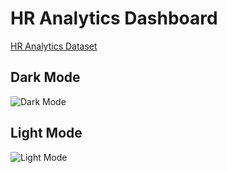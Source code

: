 # HR Analytics Dashboard

<a href="https://github.com/11Sajal/HR-Analytics/blob/main/HR_Analytics.csv" target="_blank">HR Analytics Dataset</a>


## Dark Mode
![Dark Mode](https://github.com/user-attachments/assets/28ead041-deae-437b-876e-08f512a108f6)

## Light Mode
![Light Mode](https://github.com/user-attachments/assets/d678b1ea-ab61-49e3-a63f-7668eae352cf)





